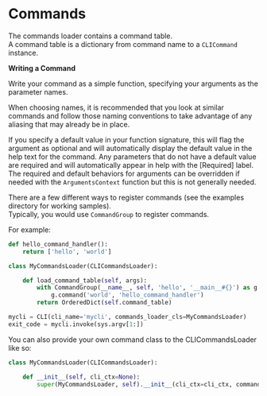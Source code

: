 Commands
========

The commands loader contains a command table.  
A command table is a dictionary from command name to a `CLICommand` instance.

**Writing a Command**

Write your command as a simple function, specifying your arguments as the parameter names.

When choosing names, it is recommended that you look at similar commands and follow those naming conventions to take advantage of any aliasing that may already be in place.

If you specify a default value in your function signature, this will flag the argument as optional and will automatically display the default value in the help text for the command. Any parameters that do not have a default value are required and will automatically appear in help with the [Required] label. The required and default behaviors for arguments can be overridden if needed with the `ArgumentsContext` function but this is not generally needed.

There are a few different ways to register commands (see the examples directory for working samples).  
Typically, you would use `CommandGroup` to register commands.

For example:

```Python
def hello_command_handler():
    return ['hello', 'world']

class MyCommandsLoader(CLICommandsLoader):

    def load_command_table(self, args):
        with CommandGroup(__name__, self, 'hello', '__main__#{}') as g:
            g.command('world', 'hello_command_handler')
        return OrderedDict(self.command_table)

mycli = CLI(cli_name='mycli', commands_loader_cls=MyCommandsLoader)
exit_code = mycli.invoke(sys.argv[1:])
```

You can also provide your own command class to the CLICommandsLoader like so:

```Python
class MyCommandsLoader(CLICommandsLoader):

    def __init__(self, cli_ctx=None):
        super(MyCommandsLoader, self).__init__(cli_ctx=cli_ctx, command_cls=MyCustomCLICommand)

```
